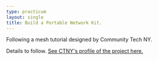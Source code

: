 ```yaml
---
type: practicum
layout: single
title: Build a Portable Network Kit.
---
```


Following a mesh tutorial designed by Community Tech NY.

<!--more-->

Details to follow. [See CTNY's profile of the project here.](https://communitytechny.org/portable-network-kits/)
